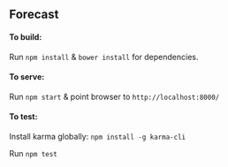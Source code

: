 ## Forecast

#### To build:

Run `npm install` & `bower install` for dependencies.

#### To serve:

Run `npm start` & point browser to `http://localhost:8000/`

#### To test:

Install karma globally:
`npm install -g karma-cli`

Run `npm test`
